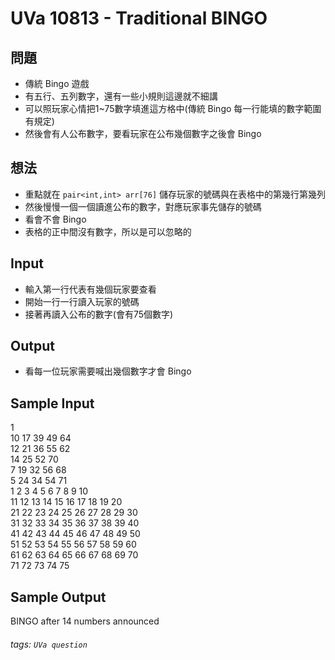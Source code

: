 
# UVa 10813 - Traditional BINGO

## 問題
* 傳統 Bingo 遊戲
* 有五行、五列數字，還有一些小規則這邊就不細講
* 可以照玩家心情把1~75數字填進這方格中(傳統 Bingo 每一行能填的數字範圍有規定)
* 然後會有人公布數字，要看玩家在公布幾個數字之後會 Bingo

## 想法
* 重點就在 `pair<int,int> arr[76]` 儲存玩家的號碼與在表格中的第幾行第幾列
* 然後慢慢一個一個讀進公布的數字，對應玩家事先儲存的號碼
* 看會不會 Bingo 
* 表格的正中間沒有數字，所以是可以忽略的

## Input
* 輸入第一行代表有幾個玩家要查看
* 開始一行一行讀入玩家的號碼
* 接著再讀入公布的數字(會有75個數字)

## Output
* 看每一位玩家需要喊出幾個數字才會 Bingo

## Sample Input 
1  
10 17 39 49 64  
12 21 36 55 62  
14 25 52 70  
7 19 32 56 68  
5 24 34 54 71  
1 2 3 4 5 6 7 8 9 10  
11 12 13 14 15 16 17 18 19 20  
21 22 23 24 25 26 27 28 29 30  
31 32 33 34 35 36 37 38 39 40  
41 42 43 44 45 46 47 48 49 50  
51 52 53 54 55 56 57 58 59 60  
61 62 63 64 65 66 67 68 69 70  
71 72 73 74 75  

## Sample Output
BINGO after 14 numbers announced  

###### tags: `UVa question`
